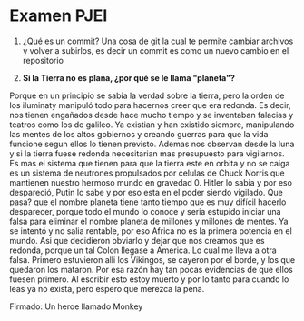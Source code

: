 ﻿# Examen PJEI

1. ¿Qué es un commit?
Una cosa de git la cual te permite cambiar archivos y volver a subirlos, es decir un commit es como un nuevo cambio en el repositorio

2. **Si la Tierra no es plana, ¿por qué se le llama "planeta"?**

Porque en un principio se sabia la verdad sobre la tierra, pero la orden de los iluminaty manipuló todo para hacernos creer que era redonda. Es decir, nos tienen engañados desde 
hace mucho tiempo y se inventaban falacias y teatros como los de galileo. Ya existian y han existido siempre, manipulando las mentes de los altos gobiernos
 y creando guerras para que la vida funcione segun ellos lo tienen previsto.
Ademas nos observan desde la luna y si la tierra fuese redonda necesitarian mas presupuesto para vigilarnos.
Es mas el sistema que tienen para que la tierra este en orbita y no se caiga es un sistema de neutrones propulsados por celulas de Chuck Norris que mantienen
nuestro hermoso mundo en gravedad 0. Hitler lo sabia y por eso despareció, Putin lo sabe y por eso esta en el poder siendo vigilado. Que pasa? que el nombre planeta 
tiene tanto tiempo que es muy difícil hacerlo desparecer, porque todo el mundo lo conoce y seria estupido iniciar una falsa para eliminar el nombre planeta de millones
y millones de mentes. Ya se intentó y no salia rentable, por eso Africa no es la primera potencia en el mundo. Asi que decidieron obviarlo y dejar que nos creamos que es redonda, porque
un tal Colon llegase a America. Lo cual me lleva a otra falsa. Primero estuvieron alli los Vikingos, se cayeron por el borde, y los que quedaron los mataron. Por esa razón
hay tan pocas evidencias de que ellos fuesen primero.
Al escribir esto estoy muerto y por lo tanto para cuando lo leas ya no exista, pero espero que merezca la pena.

Firmado: Un heroe llamado Monkey

